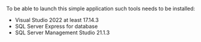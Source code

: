 ﻿To be able to launch this simple application such tools needs to be installed:
- Visual Studio 2022 at least 17.14.3
- SQL Server Express for database 
- SQL Server Management Studio 21.1.3